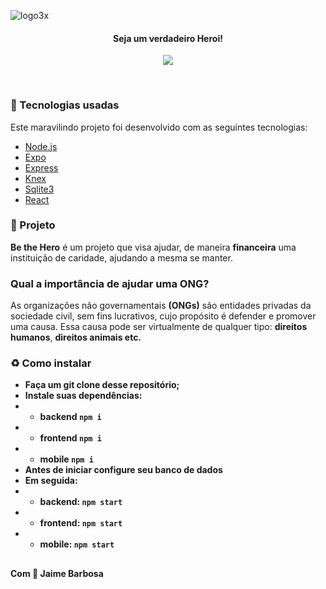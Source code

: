 ![logo3x](https://user-images.githubusercontent.com/17276957/77944944-2df65280-7296-11ea-8d98-ff4bd3de4cd1.png)
<h4 align="center">
  <b>Seja um verdadeiro Heroi!</b>
</h4>
<p align="center">
  <a href="https://www.linkedin.com/in/jaimebs" >
    <img src="https://img.shields.io/badge/siga-LinkedIn-blue.svg" />
  </a>
</p>

<br>

### :rocket: Tecnologias usadas
Este maravilindo projeto foi desenvolvido com as seguintes tecnologias:
- [Node.js](https://nodejs.org/en/)
- [Expo](https://expo.io/)
- [Express](https://expressjs.com/pt-br/)
- [Knex](http://knexjs.org/)
- [Sqlite3](https://www.sqlite.org/index.html)
- [React](https://pt-br.reactjs.org/)

### :muscle: Projeto

<b>Be the Hero</b> é um projeto que visa ajudar, de maneira <b>financeira</b> uma instituição de caridade, ajudando a mesma se manter. 

### Qual a importância de ajudar uma ONG? <br>
As organizações não governamentais <b>(ONGs)</b> são entidades privadas da sociedade civil, sem fins lucrativos, cujo propósito é defender e promover uma causa. Essa causa pode ser virtualmente de qualquer tipo: <b>direitos humanos</b>, <b>direitos animais etc.

### :recycle: Como instalar

- Faça um git clone desse repositório;
- Instale suas dependências: 
- - backend `npm i`
- - frontend `npm i`
- - mobile `npm i`
- Antes de iniciar configure seu banco de dados
- Em seguida: 
- - backend: `npm start` 
- - frontend: `npm start` 
- - mobile: `npm start`

##

Com 💜 **Jaime Barbosa**
